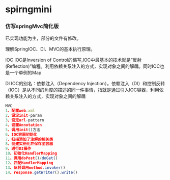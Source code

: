 # spirngmini
### 仿写springMvc简化版
已实现功能为主，部分的文件有修改。

理解SpringIOC、DI、MVC的基本执行原理。

IOC
IOC是Inversion of Control的缩写,IOC中最基本的技术就是“反射(Reflection)”编程。利用依赖关系注入的方式，实现对象之间的解耦。同时IOC也是一个单例的Map

DI
IOC的别名：依赖注入（Dependency Injection）。依赖注入（DI）和控制反转（IOC）是从不同的角度的描述的同一件事情，指就是通过引入IOC容器，利用依赖关系注入的方式，实现对象之间的解耦
```javascript
MVC
1、配置web.xml
2、设定init-param
3、设定url-pattern
4、设置Annotation
5、调用init()方法
6、IOC容器初始化
7、扫描添加了注解的相关类
8、创建实例化并保存至容器
9、进行DI操作
10、初始化HandlerMapping
11、调用doPost()/doGet()
12、匹配HandlerMapping
13、反射调用method.invoker()
14、response.getWriter().write()
```
